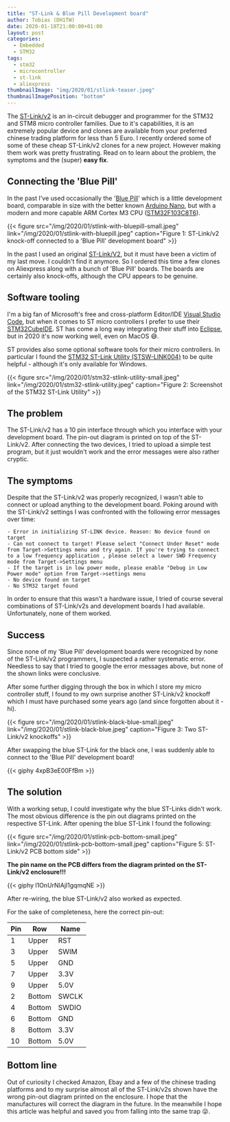 ```yaml
---
title: "ST-Link & Blue Pill Development board"
author: Tobias (DH1TW)
date: 2020-01-18T21:00:00+01:00
layout: post
categories:
  - Embedded
  - STM32
tags:
  - stm32
  - microcontroller
  - st-link
  - aliexpress
thumbnailImage: "img/2020/01/stlink-teaser.jpeg"
thumbnailImagePosition: "bottom"
---
```


The [ST-Link/v2](https://www.st.com/en/development-tools/st-link-v2.html) is an in-circuit debugger and programmer for the STM32 and STM8 micro controller families. Due to it's capabilities, it is an extremely popular device and clones are available from your preferred chinese trading platform for less than 5 Euro. I recently ordered some of some of these cheap ST-Link/v2 clones for a new project. However making them work was pretty frustrating. Read on to learn about the problem, the symptoms and the (super) **easy fix**.

<!--more-->

## Connecting the 'Blue Pill'

In the past I've used occasionally the '[Blue Pill](https://stm32-base.org/boards/STM32F103C8T6-Blue-Pill)' which is a little development board, comparable in size with the better known [Arduino Nano](https://store.arduino.cc/arduino-nano), but with a modern and more capable ARM Cortex M3 CPU ([STM32F103C8T6](https://www.st.com/en/microcontrollers-microprocessors/stm32f103c8.html)).

{{< figure src="/img/2020/01/stlink-with-bluepill-small.jpeg"
    link="/img/2020/01/stlink-with-bluepill.jpeg"
    caption="Figure 1: ST-Link/v2 knock-off connected to a 'Blue Pill' development board" >}}

In the past I used an original [ST-Link/V2](https://www.st.com/en/development-tools/st-link-v2.html), but it must have been a victim of my last move. I couldn't find it anymore. So I ordered this time a few clones on Aliexpress along with a bunch of 'Blue Pill' boards. The boards are certainly also knock-offs, although the
CPU appears to be genuine.

## Software tooling

I'm a big fan of Microsoft's free and cross-platform Editor/IDE [Visual Studio Code](https://code.visualstudio.com/), but when it comes to ST micro controllers I prefer to use their [STM32CubeIDE](https://www.st.com/en/development-tools/stm32cubeide.html). ST has come a long way integrating their stuff into [Eclipse](https://www.eclipse.org/), but in 2020 it's now working well, even on MacOS :sweat_smile:.

ST provides also some optional software tools for their micro controllers. In particular I found the [STM32 ST-Link Utility (STSW-LINK004)](https://www.st.com/en/development-tools/stsw-link004.html) to be quite helpful - although it's only available for Windows.

{{< figure src="/img/2020/01/stm32-stlink-utility-small.jpeg"
    link="/img/2020/01/stm32-stlink-utility.jpeg"
    caption="Figure 2: Screenshot of the STM32 ST-Link Utility" >}}

## The problem

The ST-Link/v2 has a 10 pin interface through which you interface with your development board. The pin-out diagram is printed on top of the ST-Link/v2. After connecting the two devices, I tried to upload a simple test program, but it just wouldn't work and the error messages were also rather cryptic.

## The symptoms

Despite that the ST-Link/v2 was properly recognized, I wasn't able to connect or upload anything to the development board.
Poking around with the ST-Link/v2 settings I was confronted with the following error messages over time:

``` text
- Error in initializing ST-LINK device. Reason: No device found on target
- Can not connect to target! Please select "Connect Under Reset" mode from Target->Settings menu and try again. If you're trying to connect to a low frequency application , please select a lower SWD Frequency mode from Target->Settings menu
- If the target is in low power mode, please enable "Debug in Low Power mode" option from Target->settings menu
- No device found on target
- No STM32 target found
```

In order to ensure that this wasn't a hardware issue, I tried of course several combinations of ST-Link/v2s and development boards I had available. Unfortunately, none of them worked.

## Success

Since none of my 'Blue Pill' development boards were recognized by none of the ST-Link/v2 programmers, I suspected a rather systematic error. Needless to say that I tried to google the error messages above, but none of the shown links were conclusive.

After some further digging through the box in which I store my micro controller stuff, I found to my own surprise another ST-Link/v2 knockoff which I must have purchased some years ago (and since forgotten about it - hi).

{{< figure src="/img/2020/01/stlink-black-blue-small.jpeg"
    link="/img/2020/01/stlink-black-blue.jpeg"
    caption="Figure 3: Two ST-Link/v2 knockoffs" >}}

After swapping the blue ST-Link for the black one, I was suddenly able to connect to the 'Blue Pill' development board!

 {{< giphy 4xpB3eE00FfBm >}}

## The solution

With a working setup, I could investigate why the blue ST-Links didn't work. The most obvious difference is the pin out diagrams printed on the respective ST-Link. After opening the blue ST-Link I found the following:

{{< figure src="/img/2020/01/stlink-pcb-bottom-small.jpeg"
    link="/img/2020/01/stlink-pcb-bottom-small.jpeg"
    caption="Figure 5: ST-Link/v2 PCB bottom side" >}}

**The pin name on the PCB differs from the diagram printed on the ST-Link/v2 enclosure!!!**

{{< giphy l1OnUrNlAjI1gqmqNE >}}

After re-wiring, the blue ST-Link/v2 also worked as expected.

For the sake of completeness, here the correct pin-out:

Pin  | Row    | Name
-----|--------|--------
1    | Upper  | RST
3    | Upper  | SWIM
5    | Upper  | GND
7    | Upper  | 3.3V
9    | Upper  | 5.0V
2    | Bottom | SWCLK
4    | Bottom | SWDIO
6    | Bottom | GND
8    | Bottom | 3.3V
10   | Bottom | 5.0V

## Bottom line

Out of curiosity I checked Amazon, Ebay and a few of the chinese trading platforms and to my surprise almost all of the ST-Link/v2s shown have the wrong pin-out diagram printed on the enclosure. I hope that the manufactures will correct the diagram in the future. In the meanwhile I hope this article was helpful and saved you from falling into the same trap :stuck_out_tongue_winking_eye:.
